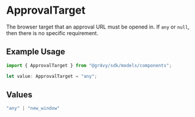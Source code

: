 # ApprovalTarget

The browser target that an approval URL must be opened in. If `any` or `null`, then there is no specific requirement.

## Example Usage

```typescript
import { ApprovalTarget } from "@gr4vy/sdk/models/components";

let value: ApprovalTarget = "any";
```

## Values

```typescript
"any" | "new_window"
```